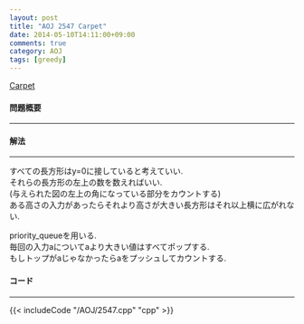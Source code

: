 ```yaml
---
layout: post
title: "AOJ 2547 Carpet"
date: 2014-05-10T14:11:00+09:00
comments: true
category: AOJ
tags: [greedy]
---
```


[Carpet](http://judge.u-aizu.ac.jp/onlinejudge/description.jsp?id=2547)

#### 問題概要

****

#### 解法

****

すべての長方形はy=0に接していると考えていい.  
それらの長方形の左上の数を数えればいい.  
(与えられた図の左上の角になっている部分をカウントする)  
ある高さの入力があったらそれより高さが大きい長方形はそれ以上横に広がれない.  
  
priority_queueを用いる.  
毎回の入力aについてaより大きい値はすべてポップする.  
もしトップがaじゃなかったらaをプッシュしてカウントする.  

#### コード

****

{{< includeCode "/AOJ/2547.cpp" "cpp" >}}

